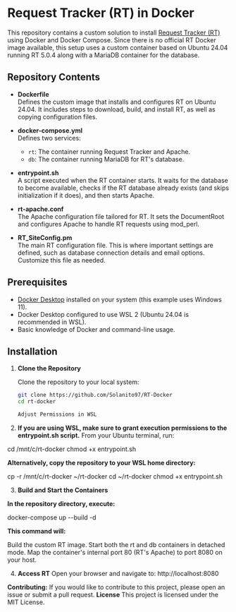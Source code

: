 # Request Tracker (RT) in Docker

This repository contains a custom solution to install [Request Tracker (RT)](https://bestpractical.com/request-tracker) using Docker and Docker Compose. Since there is no official RT Docker image available, this setup uses a custom container based on Ubuntu 24.04 running RT 5.0.4 along with a MariaDB container for the database.

## Repository Contents

- **Dockerfile**  
  Defines the custom image that installs and configures RT on Ubuntu 24.04. It includes steps to download, build, and install RT, as well as copying configuration files.

- **docker-compose.yml**  
  Defines two services:
  - `rt`: The container running Request Tracker and Apache.
  - `db`: The container running MariaDB for RT's database.

- **entrypoint.sh**  
  A script executed when the RT container starts. It waits for the database to become available, checks if the RT database already exists (and skips initialization if it does), and then starts Apache.

- **rt-apache.conf**  
  The Apache configuration file tailored for RT. It sets the DocumentRoot and configures Apache to handle RT requests using mod_perl.

- **RT_SiteConfig.pm**  
  The main RT configuration file. This is where important settings are defined, such as database connection details and email options. Customize this file as needed.

## Prerequisites

- [Docker Desktop](https://www.docker.com/products/docker-desktop) installed on your system (this example uses Windows 11).
- Docker Desktop configured to use WSL 2 (Ubuntu 24.04 is recommended in WSL).
- Basic knowledge of Docker and command-line usage.

## Installation

1. **Clone the Repository**

   Clone the repository to your local system:
   ```bash
   git clone https://github.com/Solanito97/RT-Docker
   cd rt-docker

   Adjust Permissions in WSL

2. **If you are using WSL, make sure to grant execution permissions to the entrypoint.sh script.**
From your Ubuntu terminal, run:

cd /mnt/c/rt-docker
chmod +x entrypoint.sh

**Alternatively, copy the repository to your WSL home directory:**

cp -r /mnt/c/rt-docker ~/rt-docker
cd ~/rt-docker
chmod +x entrypoint.sh

3. **Build and Start the Containers**

**In the repository directory, execute:**

docker-compose up --build -d

**This command will:**

Build the custom RT image.
Start both the rt and db containers in detached mode.
Map the container's internal port 80 (RT's Apache) to port 8080 on your host.

4. **Access RT**
Open your browser and navigate to:
http://localhost:8080

**Contributing:**
If you would like to contribute to this project, please open an issue or submit a pull request.
**License**
This project is licensed under the MIT License.
